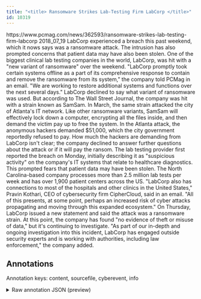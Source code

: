 ```yaml
---
title: "<title> Ransomware Strikes Lab-Testing Firm LabCorp </title>"
id: 10319
---
```


<title> Ransomware Strikes Lab-Testing Firm LabCorp </title>
<source> https://www.pcmag.com/news/362593/ransomware-strikes-lab-testing-firm-labcorp </source>
<date> 2018_07_19 </date>
<text>
LabCorp experienced a breach this past weekend, which it nows says was a ransomware attack. The intrusion has also prompted concerns that patient data may have also been stolen. 
One of the biggest clinical lab testing companies in the world, LabCorp, was hit with a "new variant of ransomware" over the weekend.
"LabCorp promptly took certain systems offline as a part of its comprehensive response to contain and remove the ransomware from its system," the company told PCMag in an email. "We are working to restore additional systems and functions over the next several days."
LabCorp declined to say what variant of ransomware was used. But according to The Wall Street Journal, the company was hit with a strain known as SamSam.
In March, the same strain attacked the city of Atlanta's IT network. Like other ransomware variants, SamSam will effectively lock down a computer, encrypting all the files inside, and then demand the victim pay up to free the system. In the Atlanta attack, the anonymous hackers demanded $51,000, which the city government reportedly refused to pay.
How much the hackers are demanding from LabCorp isn't clear; the company declined to answer further questions about the attack or if it will pay the ransom.
The lab testing provider first reported the breach on Monday, initially describing it as "suspicious activity" on the company's IT systems that relate to healthcare diagnostics. This prompted fears that patient data may have been stolen. The North Carolina-based company processes more than 2.5 million lab tests per week and has over 1,900 patient centers across the US.
"LabCorp also has connections to most of the hospitals and other clinics in the United States," Pravin Kothari, CEO of cybersecurity firm CipherCloud, said in an email. "All of this presents, at some point, perhaps an increased risk of cyber attacks propagating and moving through this expanded ecosystem."
On Thursday, LabCorp issued a new statement and said the attack was a ransomware strain. At this point, the company has found "no evidence of theft or misuse of data," but it's continuing to investigate.
"As part of our in-depth and ongoing investigation into this incident, LabCorp has engaged outside security experts and is working with authorities, including law enforcement," the company added.   
</text>



## Annotations

Annotation keys: content, sourcefile, cyberevent, info

<details>
<summary>Raw annotation JSON (preview)</summary>

```json
{
  "content": "LabCorp experienced a breach this past weekend, which it nows says was a ransomware attack. The intrusion has also prompted concerns that patient data may have also been stolen.  One of the biggest clinical lab testing companies in the world, LabCorp, was hit with a \"new variant of ransomware\" over the weekend. \"LabCorp promptly took certain systems offline as a part of its comprehensive response to contain and remove the ransomware from its system,\" the company told PCMag in an email. \"We are working to restore additional systems and functions over the next several days.\" LabCorp declined to say what variant of ransomware was used. But according to The Wall Street Journal, the company was hit with a strain known as SamSam. In March, the same strain attacked the city of Atlanta's IT network. Like other ransomware variants, SamSam will effectively lock down a computer, encrypting all the files inside, and then demand the victim pay up to free the system. In the Atlanta attack, the anonymous hackers demanded $51,000, which the city government reportedly refused to pay. How much the hackers are demanding from LabCorp isn't clear; the company declined to answer further questions about the attack or if it will pay the ransom. The lab testing provider first reported the breach on Monday, initially describing it as \"suspicious activity\" on the company's IT systems that relate to healthcare diagnostics. This prompted fears that patient data may have been stolen. The North Carolina-based company processes more than 2.5 million lab tests per week and has over 1,900 patient centers across the US. \"LabCorp also has connections to most of the hospitals and other clinics in the United States,\" Pravin Kothari, CEO of cybersecurity firm CipherCloud, said in an email. \"All of this presents, at some point, perhaps an increased risk of cyber attacks propagating and moving through this expanded ecosystem.\" On Thursday, LabCorp issued a new statement and said the attack was a ransomware strain. At this point, the company has found \"no evidence of theft or misuse of data,\" but it's continuing to investigate. \"As part of our in-depth and ongoing investigation into this incident, LabCorp has engaged outside security experts and is working with authorities, including law enforcement,\" the company added.   ",
  "sourcefile": "10319.txt",
  "cyberevent": {
    "hopper": [
      {
        "index": 0,
        "relation": "Same",
        "events": [
          {
            "index": "E6",
            "type": "Attack",
            "realis": "Generic",
            "nugget": {
              "startOffset": 923,
              "index": "T20",
              "endOffset": 929,
              "text": "demand"
            },
            "argument": [
              {
                "index": "T19",
                "text": "SamSam",
                "endOffset": 841,
                "role": {
                  "type": "Tool"
                },
                "startOffset": 835,
                "type": "Malware"
              },
              {
                "index": "T17",
                "text": "lock down a computer",
                "endOffset": 879,
                "role": {
                  "CAPEC-Meta": "Physical Theft",
                  "type": "Attack-Pattern",
                  "confidence": 0.8847716450691223
                },
                "startOffset": 859,
                "type": "Capabilities"
              },
              {
                "index": "T18",
                "text": "encrypting all the files inside",
                "endOffset": 912,
                "role": {
                  "CAPEC-Meta": "Shared Data Manipulation",
                  "type": "Attack-Pattern",
                  "confidence": 0.8985917568206787
                },
                "startOffset": 881,
                "type": "Capabilities"
              },
              {
                "index": "T21",
                "text": "the victim"
```
</details>
